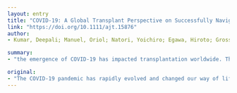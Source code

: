 ```yaml
---
layout: entry
title: "COVID-19: A Global Transplant Perspective on Successfully Navigating a Pandemic"
link: "https://doi.org/10.1111/ajt.15876"
author:
- Kumar, Deepali; Manuel, Oriol; Natori, Yoichiro; Egawa, Hiroto; Grossi, Paolo; Han, Sang-Hoon; Fernandez-Ruiz, Mario; Humar, Atul

summary:
- "the emergence of COVID-19 has impacted transplantation worldwide. The impact has not been just restricted to issues pertaining to donors or recipients, but also health care resource utilization as the intensity of cases in certain jurisdictions exceed available capacity. Here we provide a personal viewpoint representing different jurisdictions from around the world. We discuss mitigation strategies such as donor screening, resource planning and a staged approach to transplant volume considerations as local resource issues demand."

original:
- "The COVID-19 pandemic has rapidly evolved and changed our way of life in an unprecedented manner. The emergence of COVID-19 has impacted transplantation worldwide. The impact has not been just restricted to issues pertaining to donors or recipients, but also health care resource utilization as the intensity of cases in certain jurisdictions exceeds available capacity. Here we provide a personal viewpoint representing different jurisdictions from around the world in order to outline the impact of the current COVID-19 pandemic on organ transplantation. Based on our collective experience, we discuss mitigation strategies such as donor screening, resource planning and a staged approach to transplant volume considerations as local resource issues demand. We also discuss issues related to transplant-related research during the pandemic, the role of transplant infectious diseases and the influence of transplant societies for education and disseminating current information."
---
```


